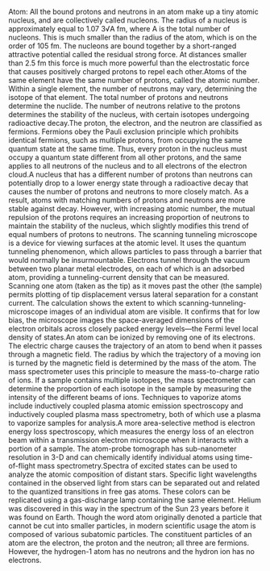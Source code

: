 Atom: All the bound protons and neutrons in an atom make up a tiny atomic nucleus, and are collectively called nucleons. The radius of a nucleus is approximately equal to 1.07 3√A fm, where A is the total number of nucleons. This is much smaller than the radius of the atom, which is on the order of 105 fm. The nucleons are bound together by a short-ranged attractive potential called the residual strong force. At distances smaller than 2.5 fm this force is much more powerful than the electrostatic force that causes positively charged protons to repel each other.Atoms of the same element have the same number of protons, called the atomic number. Within a single element, the number of neutrons may vary, determining the isotope of that element. The total number of protons and neutrons determine the nuclide. The number of neutrons relative to the protons determines the stability of the nucleus, with certain isotopes undergoing radioactive decay.The proton, the electron, and the neutron are classified as fermions. Fermions obey the Pauli exclusion principle which prohibits identical fermions, such as multiple protons, from occupying the same quantum state at the same time. Thus, every proton in the nucleus must occupy a quantum state different from all other protons, and the same applies to all neutrons of the nucleus and to all electrons of the electron cloud.A nucleus that has a different number of protons than neutrons can potentially drop to a lower energy state through a radioactive decay that causes the number of protons and neutrons to more closely match. As a result, atoms with matching numbers of protons and neutrons are more stable against decay. However, with increasing atomic number, the mutual repulsion of the protons requires an increasing proportion of neutrons to maintain the stability of the nucleus, which slightly modifies this trend of equal numbers of protons to neutrons. The scanning tunneling microscope is a device for viewing surfaces at the atomic level. It uses the quantum tunneling phenomenon, which allows particles to pass through a barrier that would normally be insurmountable. Electrons tunnel through the vacuum between two planar metal electrodes, on each of which is an adsorbed atom, providing a tunneling-current density that can be measured. Scanning one atom (taken as the tip) as it moves past the other (the sample) permits plotting of tip displacement versus lateral separation for a constant current. The calculation shows the extent to which scanning-tunneling-microscope images of an individual atom are visible. It confirms that for low bias, the microscope images the space-averaged dimensions of the electron orbitals across closely packed energy levels—the Fermi level local density of states.An atom can be ionized by removing one of its electrons. The electric charge causes the trajectory of an atom to bend when it passes through a magnetic field. The radius by which the trajectory of a moving ion is turned by the magnetic field is determined by the mass of the atom. The mass spectrometer uses this principle to measure the mass-to-charge ratio of ions. If a sample contains multiple isotopes, the mass spectrometer can determine the proportion of each isotope in the sample by measuring the intensity of the different beams of ions. Techniques to vaporize atoms include inductively coupled plasma atomic emission spectroscopy and inductively coupled plasma mass spectrometry, both of which use a plasma to vaporize samples for analysis.A more area-selective method is electron energy loss spectroscopy, which measures the energy loss of an electron beam within a transmission electron microscope when it interacts with a portion of a sample. The atom-probe tomograph has sub-nanometer resolution in 3-D and can chemically identify individual atoms using time-of-flight mass spectrometry.Spectra of excited states can be used to analyze the atomic composition of distant stars. Specific light wavelengths contained in the observed light from stars can be separated out and related to the quantized transitions in free gas atoms. These colors can be replicated using a gas-discharge lamp containing the same element. Helium was discovered in this way in the spectrum of the Sun 23 years before it was found on Earth. Though the word atom originally denoted a particle that cannot be cut into smaller particles, in modern scientific usage the atom is composed of various subatomic particles. The constituent particles of an atom are the electron, the proton and the neutron; all three are fermions. However, the hydrogen-1 atom has no neutrons and the hydron ion has no electrons.
